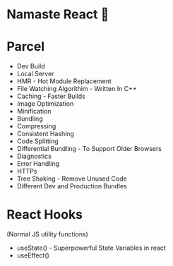# Namaste React 🚀

# Parcel
- Dev Build
- Local Server
- HMR - Hot Module Replacement
- File Watching Algorithim - Written In C++
- Caching - Faster Builds
- Image Optimization
- Minification
- Bundling
- Compressing
- Consistent Hashing
- Code Splitting
- Differential Bundling - To Support Older Browsers
- Diagnostics
- Error Handling
- HTTPs
- Tree Shaking - Remove Unused Code
- Different Dev and Production Bundles

# React Hooks
(Normal JS utility functions)
- useState() - Superpowerful State Variables in react
- useEffect()